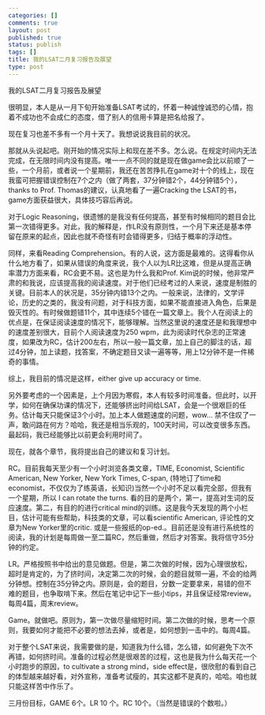 ```yaml
--- 
categories: []
comments: true
layout: post
published: true
status: publish
tags: []
title: 我的LSAT二月复习报告及展望
type: post
---
```

<div id="msgcns!3725CC0EE38B1F6!250" class="bvMsg">我的LSAT二月复习报告及展望

很明显，本人是从一月下旬开始准备LSAT考试的，怀着一种诚惶诚恐的心情，抱着不成功也不会成仁的态度，借了别人的信用卡算是把名给报了。

现在复习也差不多有一个月十天了。我想说说我目前的状况。

那就从头说起吧。刚开始的情况实际上和现在差不多。怎么说。在规定时间内无法完成，在无限时间内没有提高。唯一一点不同的就是现在做game会比以前顺了一些，一个月前，或者说一个星期前，我还在苦苦挣扎在game对十个的线上，现在我蛮可把握错误控制在7个之内（做了两套，37分钟错2个，44分钟错5个），thanks to Prof. Thomas的建议，认真地看了一遍Cracking the LSAT的书，game方面获益很大，具体技巧容后再说。

对于Logic Reasoning，很遗憾的是我没有任何提高，甚至有时候相同的题目会比第一次错得更多。对此，我的解释是，作LR没有原则性，一个月下来还是基本停留在原来的起点，因此也就不奇怪有时会错得更多，归结于概率的浮动性。

同样，来看Reading Comprehension。有的人说，这方面是最难的。这得看你从什么地方看了，如果从错误的角度来说，我个人以为LR比这难，但是从提高正确率潜力方面来看，RC会更不易。这也是为什么我和Prof. Kim说的时候，他非常严肃的和我说，应该提高我的阅读速度。对于他们已经考过的人来说，速度是制胜的关键。目前本人的状况是，35分钟内错13个之内。一般来说，法律的，文学评论，历史的之类的，我没有问题，对于科技方面，如果不能直接进入角色，后果是毁灭性的。有时候做题错11个，其中连续5个错在一篇文章上。我个人在阅读上的优点是，在保证阅读速度的情况下，能够理解。当然这里说的速度还是和我理想中的速度差别很大，目前个人阅读速度为250 wpm，此为阅读时代杂志的正常速度，如果改为RC，估计200左右，所以一般一篇文章，加上自己的脚注的话，超过4分钟，加上读题，找答案，不确定题目又读一遍等等，用上12分钟不是一件稀奇的事情。

综上，我目前的情况是这样，either give up accuracy or time. 

另外要考虑的一个因素是，上个月因为寒假，本人有较多时间准备。但此时，以开学，如何在确保功课的情况下，还能够挤出时间给LSAT，会是一个很艰巨的任务。估计每天只能保证3个小时。加上本人做题速度的问题，wow… 禁不住叹了一声，敢问路在何方？哈哈，我还是相当乐观的，100天时间，可以改变很多东西。最起码，我已经能够比以前更会利用时间了。

现在，就各个章节，我将提出自己的建议和复习计划。

RC。目前我每天至少有一个小时浏览各类文章，TIME, Economist, Scientific American, New Yorker, New York Times, C-span, (特地订了time和economist，不仅仅为了练英语，长知识)当然一个小时不足以看完全部，但我有一个星期，所以 I can rotate the turns. 看的目的是两个，第一，提高对生词的反应速度。第二，有目的的进行critical mind的训练。这是我今天发现的两个小栏目，估计可能有些帮助，科技类的文章，可以看scientific American, 评论性的文章为New Yorker里的critic. 或是一些报纸的op-ed.。目前还是没有进行系统性的阅读，我的计划是每周做一至二篇RC，然后重做，然后才对答案。我将信守35分钟的约定。

LR。严格按照书中给出的意见做题。但是，第二次做的时候，因为心理很放松，超时是肯定的，为了挤时间，决定第二次的时候，会的题目就带一遍，不会的给两分钟想。控制在35分钟之内。原则是，会的题目，分数一定要拿来，易错的但不难的题目，也争取啃下来。然后在笔记中记下一些小tips，并且保证经常review。每周4篇，周末review。

Game。就做吧。原则为，第一次做尽量缩短时间。第二次做的时候，思考一个原则，我要如何才能把不必要的想法去掉，或者是，如何想到一击中的。每周4篇。

对于整个LSAT来说，我需要做的是，知道我为什么错，怎么错，如何避免下次不再错，如何挤时间。准备的过程必然是很艰苦的过程，这也是我为什么每天花一个小时跑步的原因，to cultivate a strong mind，side effect是，很欣慰的看到自己的体型越来越好看，对外宣称，准备考试瘦的，其实这都不是真的，哈哈。咱也就只能这样苦中作乐了。


三月份目标，GAME 6个。LR 10 个。RC 10个。（当然是错误的个数啦。）</div>
